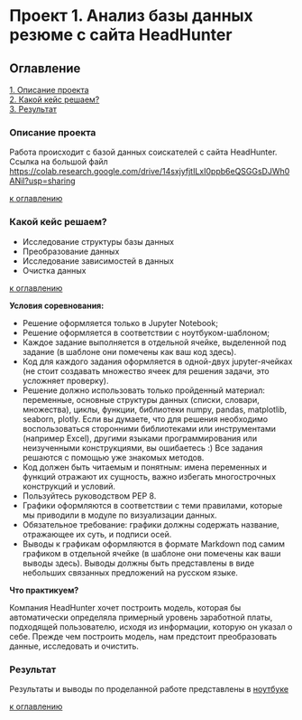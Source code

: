 # Проект 1. Анализ базы данных резюме с сайта HeadHunter

## Оглавление

[1. Описание проекта](#Описание-проекта)  
[2. Какой кейс решаем?](#Какой-кейс-решаем)   
[3. Результат](#Результат)    

### Описание проекта

Работа происходит с базой данных соискателей с сайта HeadHunter. Ссылка на большой файл https://colab.research.google.com/drive/14sxjyfjtILxI0ppb6eQSGGsDJWh0ANil?usp=sharing

[к оглавлению](#Оглавление)

### Какой кейс решаем?

- Исследование структуры базы данных
- Преобразование данных
- Исследование зависимостей в данных
- Очистка данных

[к оглавлению](#Оглавление)

**Условия соревнования:**

- Решение оформляется только в Jupyter Notebook;
- Решение оформляется в соответствии с ноутбуком-шаблоном;
- Каждое задание выполняется в отдельной ячейке, выделенной под задание (в шаблоне они помечены как ваш код здесь).
- Код для каждого задания оформляется в одной-двух jupyter-ячейках (не стоит создавать множество ячеек для решения задачи, это усложняет проверку).
- Решение должно использовать только пройденный материал: переменные, основные структуры данных (списки, словари, множества), циклы, функции, библиотеки numpy, pandas, matplotlib, seaborn, plotly. Если вы думаете, что для решения необходимо воспользоваться сторонними библиотеками или инструментами (например Excel), другими языками программирования или неизученными конструкциями, вы ошибаетесь :) Все задания решаются с помощью уже знакомых методов.
- Код должен быть читаемым и понятным: имена переменных и функций отражают их сущность, важно избегать многострочных конструкций и условий.
- Пользуйтесь руководством PEP 8.
- Графики оформляются в соответствии с теми правилами, которые мы приводили в модуле по визуализации данных.
- Обязательное требование: графики должны содержать название, отражающее их суть, и подписи осей.
- Выводы к графикам оформляются в формате Markdown под самим графиком в отдельной ячейке (в шаблоне они помечены как ваши выводы здесь). Выводы должны быть представлены в виде небольших связанных предложений на русском языке.

**Что практикуем?**

Компания HeadHunter хочет построить модель, которая бы автоматически определяла примерный уровень заработной платы, подходящей пользователю, исходя из информации, которую он указал о себе. Прежде чем построить модель, нам предстоит преобразовать данные, исследовать и очистить.

### Результат

Результаты и выводы по проделанной работе представлены в [ноутбуке](https://github.com/Psevdopolughirnikot/Ptoject_1-HeadHunter_data/blob/main/Project_1_HeadHunter_base.ipynb)

[к оглавлению](#Оглавление)
